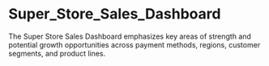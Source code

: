 # Super_Store_Sales_Dashboard
The Super Store Sales Dashboard emphasizes key areas of strength and potential growth opportunities across payment methods, regions, customer segments, and product lines.
